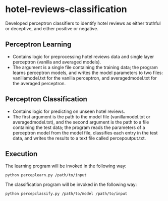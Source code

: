 # hotel-reviews-classification
Developed perceptron classifiers to identify hotel reviews as either truthful or deceptive, and either positive or negative.

## Perceptron Learning
- Contains logic for preprocessing hotel reviews data and single layer perceptron (vanilla and averaged models).
- The argument is a single file containing the training data; the program learns perceptron models, and writes the model parameters to two files: vanillamodel.txt for the vanilla perceptron, and averagedmodel.txt for the averaged perceptron.

## Perceptron Classification
- Contains logic for predicting on unseen hotel reviews.
- The first argument is the path to the model file (vanillamodel.txt or averagedmodel.txt), and the second argument is the path to a file containing the test data; the program reads the parameters of a perceptron model from the model file, classifies each entry in the test data, and writes the results to a text file called percepoutput.txt.

## Execution

The learning program will be invoked in the following way:

`` python perceplearn.py /path/to/input ``

The classification program will be invoked in the following way:

`` python percepclassify.py /path/to/model /path/to/input ``
